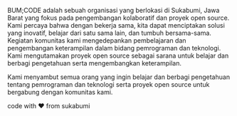 BUM;CODE adalah sebuah organisasi yang berlokasi di Sukabumi, Jawa Barat yang fokus pada pengembangan kolaboratif dan proyek open source. Kami percaya bahwa dengan bekerja sama, kita dapat menciptakan solusi yang inovatif, belajar dari satu sama lain, dan tumbuh bersama-sama. Kegiatan komunitas kami mengedepankan pembelajaran dan pengembangan keterampilan dalam bidang pemrograman dan teknologi. Kami mengutamakan proyek open source sebagai sarana untuk belajar dan berbagi pengetahuan serta mengembangkan keterampilan. 

Kami menyambut semua orang yang ingin belajar dan berbagi pengetahuan tentang pemrograman dan teknologi serta proyek open source untuk bergabung dengan komunitas kami.

code with ❤ from sukabumi
<!--
## Hi there 👋

**Here are some ideas to get you started:**

🙋‍♀️ A short introduction - what is your organization all about?
🌈 Contribution guidelines - how can the community get involved?
👩‍💻 Useful resources - where can the community find your docs? Is there anything else the community should know?
🍿 Fun facts - what does your team eat for breakfast?
🧙 Remember, you can do mighty things with the power of [Markdown](https://docs.github.com/github/writing-on-github/getting-started-with-writing-and-formatting-on-github/basic-writing-and-formatting-syntax)
-->
